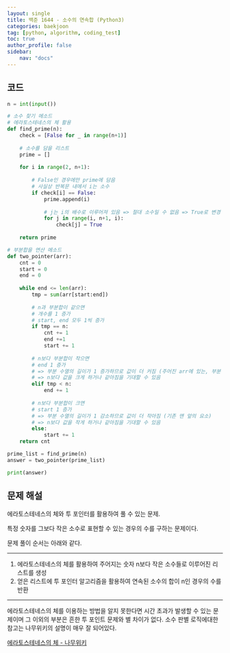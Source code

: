 ```yaml
---
layout: single
title: 백준 1644 - 소수의 연속합 (Python3)
categories: baekjoon
tag: [python, algorithm, coding_test]
toc: true 
author_profile: false
sidebar:
    nav: "docs"
---
```


## 코드

```python
n = int(input())

# 소수 찾기 메소드
# 에라토스테네스의 체 활용
def find_prime(n):
    check = [False for _ in range(n+1)]
    
    # 소수를 담을 리스트
    prime = []
    
    for i in range(2, n+1):
        
        # False인 경우에만 prime에 담음
        # 사실상 반복문 내에서 i는 소수
        if check[i] == False:
            prime.append(i)
            
            # j는 i의 배수로 이루어져 있음 => 절대 소수일 수 없음 => True로 변경
            for j in range(i, n+1, i):
                check[j] = True
            
    return prime

# 부분합을 연산 메소드
def two_pointer(arr):
    cnt = 0
    start = 0
    end = 0
    
    while end <= len(arr):
        tmp = sum(arr[start:end])
        
        # n과 부분합이 같으면
        # 개수를 1 증가
        # start, end 모두 1씩 증가
        if tmp == n:
            cnt += 1
            end +=1
            start += 1
            
        # n보다 부분합이 작으면
        # end 1 증가
        # => 부분 수열의 길이가 1 증가하므로 값이 더 커짐 (주어진 arr에 있는, 부분 수열에 포함된 맨 마지막 요소의 그 다음 요소)
        # => n보다 값을 크게 하거나 같아짐을 기대할 수 있음
        elif tmp < n:
            end += 1
            
        # n보다 부분합이 크면
        # start 1 증가
        # => 부분 수열의 길이가 1 감소하므로 값이 더 작아짐 (기존 맨 앞의 요소)
        # => n보다 값을 작게 하거나 같아짐을 기대할 수 있음
        else:
            start += 1
    return cnt

prime_list = find_prime(n)
answer = two_pointer(prime_list)

print(answer)
```



## 문제 해설

에라토스테네스의 체와 투 포인터를 활용하여 풀 수 있는 문제.

특정 숫자를 그보다 작은 소수로 표현할 수 있는 경우의 수를 구하는 문제이다.

문제 풀이 순서는 아래와 같다.

---

1. 에라토스테네스의 체를 활용하여 주어지는 숫자 n보다 작은 소수들로 이루어진 리스트를 생성
2. 얻은 리스트에 투 포인터 알고리즘을 활용하여 연속된 소수의 합이 n인 경우의 수를 반환

---

에라토스테네스의 체를 이용하는 방법을 알지 못한다면 시간 초과가 발생할 수 있는 문제이며 그 이외의 부분은 흔한 투 포인트 문제와 별 차이가 없다. 소수 판별 로직에대한 참고는 나무위키의 설명이 매우 잘 되어있다.

[에라토스테네스의 체 - 나무위키](https://namu.wiki/w/%EC%97%90%EB%9D%BC%ED%86%A0%EC%8A%A4%ED%85%8C%EB%84%A4%EC%8A%A4%EC%9D%98%20%EC%B2%B4)
